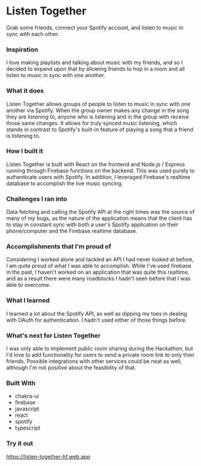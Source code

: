 # Listen Together
Grab some friends, connect your Spotify account, and listen to music in sync with each other.

### Inspiration
I love making playlists and talking about music with my friends, and so I decided to expand upon that by allowing friends to hop in a room and all listen to music in sync with one another.

### What it does
Listen Together allows groups of people to listen to music in sync with one another via Spotify. When the group owner makes any change in the song they are listening to, anyone who is listening and in the group with receive those same changes. It allows for truly synced music listening, which stands in contrast to Spotify's built-in feature of playing a song that a friend is listening to.

### How I built it
Listen Together is built with React on the frontend and Node.js / Express running through Firebase functions on the backend. This was used purely to authenticate users with Spotify. In addition, I leveraged Firebase's realtime database to accomplish the live music syncing.

### Challenges I ran into
Data fetching and calling the Spotify API at the right times was the source of many of my bugs, as the nature of the application means that the client has to stay in constant sync with both a user's Spotify application on their phone/computer and the Firebase realtime database.

### Accomplishments that I'm proud of
Considering I worked alone and tackled an API I had never looked at before, I am quite proud of what I was able to accomplish. While I've used firebase in the past, I haven't worked on an application that was quite this realtime, and as a result there were many roadblocks I hadn't seen before that I was able to overcome.

### What I learned
I learned a lot about the Spotify API, as well as dipping my toes in dealing with OAuth for authentication. I hadn't used either of those things before.

### What's next for Listen Together
I was only able to implement public room sharing during the Hackathon, but I'd love to add functionality for users to send a private room link to only their friends. Possible integrations with other services could be neat as well, although I'm not positive about the feasibility of that.

### Built With
- chakra-ui
- firebase
- javascript
- react
- spotify
- typescript

### Try it out
https://listen-together-hf.web.app
